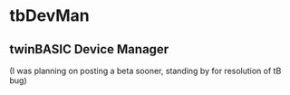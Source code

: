 # tbDevMan

## twinBASIC Device Manager

(I was planning on posting a beta sooner, standing by for resolution of tB bug)
